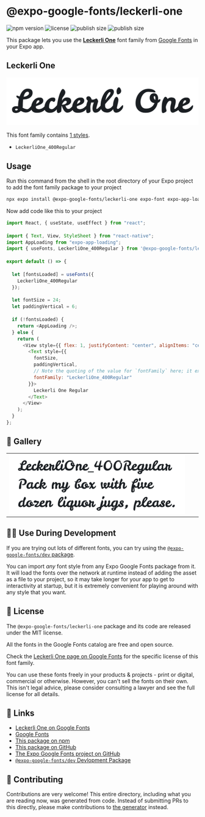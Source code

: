 # @expo-google-fonts/leckerli-one

![npm version](https://flat.badgen.net/npm/v/@expo-google-fonts/leckerli-one)
![license](https://flat.badgen.net/github/license/expo/google-fonts)
![publish size](https://flat.badgen.net/packagephobia/install/@expo-google-fonts/leckerli-one)
![publish size](https://flat.badgen.net/packagephobia/publish/@expo-google-fonts/leckerli-one)

This package lets you use the [**Leckerli One**](https://fonts.google.com/specimen/Leckerli+One) font family from [Google Fonts](https://fonts.google.com/) in your Expo app.

## Leckerli One

![Leckerli One](./font-family.png)

This font family contains [1 styles](#-gallery).

- `LeckerliOne_400Regular`

## Usage

Run this command from the shell in the root directory of your Expo project to add the font family package to your project

```sh
npx expo install @expo-google-fonts/leckerli-one expo-font expo-app-loading
```

Now add code like this to your project

```js
import React, { useState, useEffect } from "react";

import { Text, View, StyleSheet } from "react-native";
import AppLoading from "expo-app-loading";
import { useFonts, LeckerliOne_400Regular } from '@expo-google-fonts/leckerli-one';

export default () => {

  let [fontsLoaded] = useFonts({
    LeckerliOne_400Regular
  });

  let fontSize = 24;
  let paddingVertical = 6;

  if (!fontsLoaded) {
    return <AppLoading />;
  } else {
    return (
      <View style={{ flex: 1, justifyContent: "center", alignItems: "center" }}>
        <Text style={{
          fontSize,
          paddingVertical,
          // Note the quoting of the value for `fontFamily` here; it expects a string!
          fontFamily: "LeckerliOne_400Regular"
        }}>
          Leckerli One Regular
        </Text>
      </View>
    );
  }
};
```

## 🔡 Gallery


||||
|-|-|-|
|![LeckerliOne_400Regular](./LeckerliOne_400Regular.ttf.png)||||


## 👩‍💻 Use During Development

If you are trying out lots of different fonts, you can try using the [`@expo-google-fonts/dev` package](https://github.com/expo/google-fonts/tree/master/font-packages/dev#readme).

You can import _any_ font style from any Expo Google Fonts package from it. It will load the fonts over the network at runtime instead of adding the asset as a file to your project, so it may take longer for your app to get to interactivity at startup, but it is extremely convenient for playing around with any style that you want.


## 📖 License

The `@expo-google-fonts/leckerli-one` package and its code are released under the MIT license.

All the fonts in the Google Fonts catalog are free and open source.

Check the [Leckerli One page on Google Fonts](https://fonts.google.com/specimen/Leckerli+One) for the specific license of this font family.

You can use these fonts freely in your products & projects - print or digital, commercial or otherwise. However, you can't sell the fonts on their own. This isn't legal advice, please consider consulting a lawyer and see the full license for all details.

## 🔗 Links

- [Leckerli One on Google Fonts](https://fonts.google.com/specimen/Leckerli+One)
- [Google Fonts](https://fonts.google.com/)
- [This package on npm](https://www.npmjs.com/package/@expo-google-fonts/leckerli-one)
- [This package on GitHub](https://github.com/expo/google-fonts/tree/master/font-packages/leckerli-one)
- [The Expo Google Fonts project on GitHub](https://github.com/expo/google-fonts)
- [`@expo-google-fonts/dev` Devlopment Package](https://github.com/expo/google-fonts/tree/master/font-packages/dev)

## 🤝 Contributing

Contributions are very welcome! This entire directory, including what you are reading now, was generated from code. Instead of submitting PRs to this directly, please make contributions to [the generator](https://github.com/expo/google-fonts/tree/master/packages/generator) instead.
